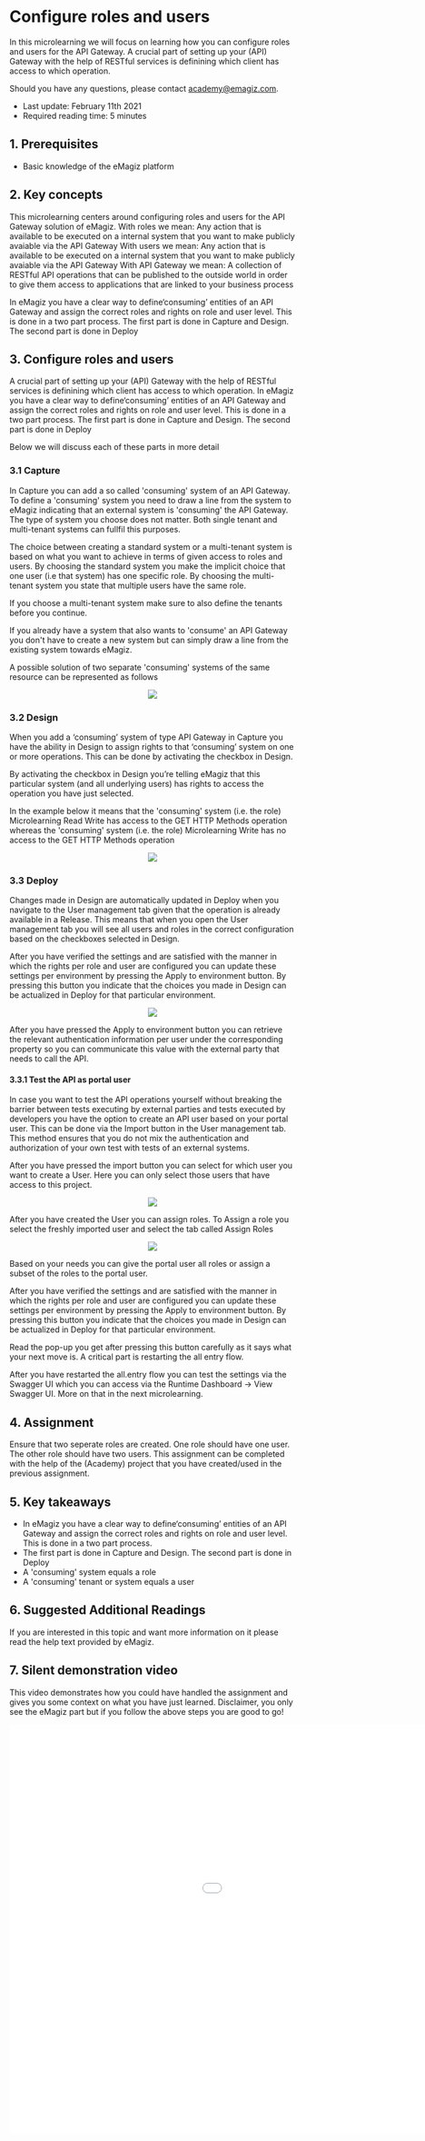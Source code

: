 # Configure roles and users

In this microlearning we will focus on learning how you can configure roles and users for the API Gateway.
A crucial part of setting up your (API) Gateway with the help of RESTful services is definining which client has access to which operation.

Should you have any questions, please contact academy@emagiz.com.

- Last update: February 11th 2021
- Required reading time: 5 minutes

## 1. Prerequisites
- Basic knowledge of the eMagiz platform

## 2. Key concepts
This microlearning centers around configuring roles and users for the API Gateway solution of eMagiz.
With roles we mean: Any action that is available to be executed on a internal system that you want to make publicly avaiable via the API Gateway
With users we mean: Any action that is available to be executed on a internal system that you want to make publicly avaiable via the API Gateway
With API Gateway we mean: A collection of RESTful API operations that can be published to the outside world in order to give them access to applications that are linked to your business process

In eMagiz you have a clear way to define‘consuming’ entities of an API Gateway and assign the correct roles and rights on role and user level. This is done in a two part process.
The first part is done in Capture and Design. The second part is done in Deploy

## 3. Configure roles and users

A crucial part of setting up your (API) Gateway with the help of RESTful services is definining which client has access to which operation.
In eMagiz you have a clear way to define‘consuming’ entities of an API Gateway and assign the correct roles and rights on role and user level. This is done in a two part process.
The first part is done in Capture and Design. The second part is done in Deploy

Below we will discuss each of these parts in more detail

### 3.1 Capture

In Capture you can add a so called 'consuming' system of an API Gateway. 
To define a 'consuming' system you need to draw a line from the system to eMagiz indicating that an external system is 'consuming' the API Gateway.
The type of system you choose does not matter. Both single tenant and multi-tenant systems can fullfil this purposes.

The choice between creating a standard system or a multi-tenant system is based on what you want to achieve in terms of given access to roles and users.
By choosing the standard system you make the implicit choice that one user (i.e that system) has one specific role. 
By choosing the multi-tenant system you state that multiple users have the same role.

If you choose a multi-tenant system make sure to also define the tenants before you continue.

If you already have a system that also wants to 'consume' an API Gateway you don't have to create a new system but can simply draw a line from the existing system towards eMagiz.

A possible solution of two separate 'consuming' systems of the same resource can be represented as follows

<p align="center"><img src="../../img/microlearning/ml-configure-roles-and-users--capture-filled-in-consuming-systems.png"></p>

### 3.2 Design

When you add a ‘consuming’ system of type API Gateway in Capture you have the ability in Design to assign rights to that ‘consuming’ system on one or more operations. 
This can be done by activating the checkbox in Design. 

By activating the checkbox in Design you’re telling eMagiz that this particular system (and all underlying users) has rights to access the operation you have just selected.

In the example below it means that the 'consuming' system (i.e. the role) Microlearning Read Write has access to the GET HTTP Methods operation 
whereas the 'consuming' system (i.e. the role) Microlearning Write has no access to the GET HTTP Methods operation

<p align="center"><img src="../../img/microlearning/ml-configure-roles-and-users--design-handed-out-rights.png"></p>
 
### 3.3 Deploy

Changes made in Design are automatically updated in Deploy when you navigate to the User management tab given that the operation is already available in a Release.
This means that when you open the User management tab you will see all users and roles in the correct configuration based on the checkboxes selected in Design.

After you have verified the settings and are satisfied with the manner in which the rights per role and user are configured you can update these settings 
per environment by pressing the Apply to environment button.
By pressing this button you indicate that the choices you made in Design can be actualized in Deploy for that particular environment.

<p align="center"><img src="../../img/microlearning/ml-configure-roles-and-users--deploy-apply-to-environment.png"></p>

After you have pressed the Apply to environment button you can retrieve the relevant authentication information per user under the corresponding property 
so you can communicate this value with the external party that needs to call the API.

#### 3.3.1 Test the API as portal user

In case you want to test the API operations yourself without breaking the barrier between tests executing by external parties and tests 
executed by developers you have the option to create an API user based on your portal user. This can be done via the Import button in the User management tab.
This method ensures that you do not mix the authentication and authorization of your own test with tests of an external systems.

After you have pressed the import button you can select for which user you want to create a User. Here you can only select those users that have access to this project. 

<p align="center"><img src="../../img/microlearning/ml-configure-roles-and-users--deploy-import-portal-user.png"></p>

After you have created the User you can assign roles. To Assign a role you select the freshly imported user and select the tab called Assign Roles

<p align="center"><img src="../../img/microlearning/ml-configure-roles-and-users--deploy-tab-assigned-roles.png"></p>

Based on your needs you can give the portal user all roles or assign a subset of the roles to the portal user.

After you have verified the settings and are satisfied with the manner in which the rights per role and user are configured you can update 
these settings per environment by pressing the Apply to environment button.
By pressing this button you indicate that the choices you made in Design can be actualized in Deploy for that particular environment.

Read the pop-up you get after pressing this button carefully as it says what your next move is. A critical part is restarting the all entry flow.

After you have restarted the all.entry flow you can test the settings via the Swagger UI which you can access via the Runtime Dashboard -> View Swagger UI. More on that in the next microlearning.

## 4. Assignment

Ensure that two seperate roles are created. One role should have one user. The other role should have two users.
This assignment can be completed with the help of the (Academy) project that you have created/used in the previous assignment.

## 5. Key takeaways

- In eMagiz you have a clear way to define‘consuming’ entities of an API Gateway and assign the correct roles and rights on role and user level. This is done in a two part process.
- The first part is done in Capture and Design. The second part is done in Deploy
- A 'consuming' system equals a role
- A 'consuming' tenant or system equals a user

## 6. Suggested Additional Readings

If you are interested in this topic and want more information on it please read the help text provided by eMagiz.

## 7. Silent demonstration video

This video demonstrates how you could have handled the assignment and gives you some context on what you have just learned. Disclaimer, you only see the eMagiz part but if you follow the above steps you are good to go!

<iframe width="1280" height="720" src="../../vid/microlearning/microlearning-configure-roles-and-users.mp4" frameborder="0" allow="accelerometer; autoplay; clipboard-write; encrypted-media; gyroscope; picture-in-picture" allowfullscreen></iframe>